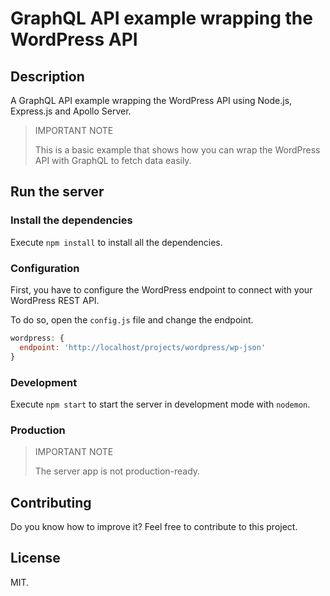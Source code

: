 # GraphQL API example wrapping the WordPress API

## Description

A GraphQL API example wrapping the WordPress API using Node.js, Express.js and Apollo Server.

> IMPORTANT NOTE
>
> This is a basic example that shows how you can wrap the WordPress API with GraphQL to fetch data easily.

## Run the server

### Install the dependencies

Execute `npm install` to install all the dependencies.

### Configuration

First, you have to configure the WordPress endpoint to connect with your WordPress REST API.

To do so, open the `config.js` file and change the endpoint.

```js
wordpress: {
  endpoint: 'http://localhost/projects/wordpress/wp-json'
}
```

### Development

Execute `npm start` to start the server in development mode with `nodemon`.

### Production

> IMPORTANT NOTE
>
> The server app is not production-ready.

## Contributing

Do you know how to improve it? Feel free to contribute to this project.

## License

MIT.
